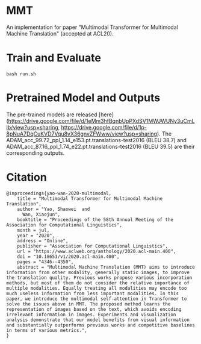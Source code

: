 # MMT
An implementation for paper "Multimodal Transformer for Multimodal Machine Translation" (accepted at ACL20). 

# Train and Evaluate
```bash run.sh```

# Pretrained Model and Outputs
The pre-trained models are released [here](https://drive.google.com/file/d/1eMm3hfBqnbUpPXdSV1MWJWUNy3uCmLIb/view?usp=sharing, https://drive.google.com/file/d/1p-8pNuA7DqCuKVD7Vqu8vX36gnvZFWww/view?usp=sharing). The ADAM_acc_99.72_ppl_1.14_e153.pt.translations-test2016 (BLEU 38.7) and ADAM_acc_87.16_ppl_1.74_e22.pt.translations-test2016 (BLEU 39.5) are their corresponding outputs. 

# Citation
```
@inproceedings{yao-wan-2020-multimodal,
    title = "Multimodal Transformer for Multimodal Machine Translation",
    author = "Yao, Shaowei  and
      Wan, Xiaojun",
    booktitle = "Proceedings of the 58th Annual Meeting of the Association for Computational Linguistics",
    month = jul,
    year = "2020",
    address = "Online",
    publisher = "Association for Computational Linguistics",
    url = "https://www.aclweb.org/anthology/2020.acl-main.400",
    doi = "10.18653/v1/2020.acl-main.400",
    pages = "4346--4350",
    abstract = "Multimodal Machine Translation (MMT) aims to introduce information from other modality, generally static images, to improve the translation quality. Previous works propose various incorporation methods, but most of them do not consider the relative importance of multiple modalities. Equally treating all modalities may encode too much useless information from less important modalities. In this paper, we introduce the multimodal self-attention in Transformer to solve the issues above in MMT. The proposed method learns the representation of images based on the text, which avoids encoding irrelevant information in images. Experiments and visualization analysis demonstrate that our model benefits from visual information and substantially outperforms previous works and competitive baselines in terms of various metrics.",
}
```
